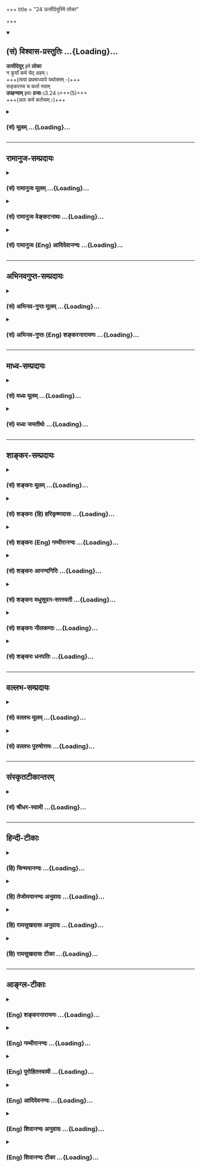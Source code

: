 +++
title = "24 उत्सीदेयुरिमे लोका"

+++
<div class="js_include" newlevelforh1="2" title="(सं) विश्वास-प्रस्तुतिः" unfilled url="/mahAbhAratam/vyAsaH/shlokashaH/06-bhIShma-parva/03-bhagavad-gItA-parva/saMskRtam/vishvAsa-prastutiH/03_karma-yogaH/24_utsIdeyurime_lokA.md">
<details open><summary><h2>(सं) विश्वास-प्रस्तुतिः ...{Loading}...</h2></summary>

**उत्सीदेयुर्** इमे **लोका**  
न कुर्यां कर्म चेद् अहम्।  
+++(त्वया प्रथमाध्याये यथोक्तम् -)+++  
सङ्करस्य च कर्ता स्याम्  
**उपहन्याम्** इमाः **प्रजाः**॥3.24॥+++(5)+++  
+++(अतः कर्म कर्तव्यम्।)+++
</details>
</div>
<div class="js_include collapsed" newlevelforh1="3" title="(सं) मूलम्" unfilled url="/mahAbhAratam/vyAsaH/shlokashaH/06-bhIShma-parva/03-bhagavad-gItA-parva/saMskRtam/mUlam/03_karma-yogaH/24_utsIdeyurime_lokA.md">
<details><summary><h3>(सं) मूलम् ...{Loading}...</h3></summary>

उत्सीदेयुरिमे लोका न कुर्यां कर्म चेदहम्।  
सङ्करस्य च कर्ता स्यामुपहन्यामिमाः प्रजाः।।3.24।।
</details>
</div>


_________________
## रामानुज-सम्प्रदायः
<div class="js_include collapsed" newlevelforh1="3" title="(सं) रामानुजः मूलम्" unfilled url="/mahAbhAratam/vyAsaH/shlokashaH/06-bhIShma-parva/03-bhagavad-gItA-parva/saMskRtam/rAmAnujaH/mUlam/03_karma-yogaH/24_utsIdeyurime_lokA.md">
<details><summary><h3>(सं) रामानुजः मूलम् ...{Loading}...</h3></summary>

।।3.24।।**अहं** कुलोचितं **कर्म** **न** चेत् **कुर्याम्** एवम् एव सर्वे शिष्ट**लोका** मदाचारायत्त-धर्म-निश्चया अकरणाद् एव **उत्सीदेयुः** नष्टा भवेयुः। 

शास्त्रीयाचाराणाम् अपालनात् सर्वेषां शिष्ट-कुलानां **संकरस्य च कर्ता स्याम्**। अता एव **इमाः प्रजा उपहन्याम्**। 

एवम् एव त्वम् अपि शिष्ट-जनाग्रेसर-पाण्डु-तनयः युधिष्ठिरानुजः अर्जुनः सन् शिष्टतया यदि ज्ञान-निष्ठायाम् अधिकरोषि, ततः त्वद्-आचारानुवर्तिनः अकृत्स्न-विदः शिष्टाः च मुमुक्षवः स्वाधिकारम् अजानन्तः कर्म-निष्ठायाम् अनधिकुर्वन्तो विनश्येयुः। अतो व्यपदेश्येन विदुषा कर्म एव कर्तव्यम्।

</details>
</div>
<div class="js_include collapsed" newlevelforh1="3" title="(सं) रामानुजः वेङ्कटनाथः" unfilled url="/mahAbhAratam/vyAsaH/shlokashaH/06-bhIShma-parva/03-bhagavad-gItA-parva/saMskRtam/rAmAnujaH/venkaTanAthaH/03_karma-yogaH/24_utsIdeyurime_lokA.md">
<details><summary><h3>(सं) रामानुजः वेङ्कटनाथः ...{Loading}...</h3></summary>

  
  
।।3.24।। शास्त्रम् एवानुसृत्य तवाकरणं नाद्रियेरन्न् इत्य् अत्राह **उत्सीदेयुर्** इति।

लोक-शब्दस्याचार-पर-जन-विषयताम् औचित्य-सिद्धाम् अभिप्रेत्योक्तं- **शिष्टलोका** इति। **इमे** इतीदं-शब्द-बहुवचनयोः सामर्थ्यात् **सर्व+++(य्)+++** इत्युक्तम्। सर्वेषां शास्त्रार्थानां सर्वैर् निश्चेतुम् अशक्यत्वाच् छिष्टाचार-दत्त-दृष्टीनाम् उक्ताया अनुवृत्तेः प्रकारम् आलोच्योक्तं **मदाचारेत्यादि**।

विशरणाद्यर्थासम्भवात् पुरुषार्थहानाऽपुरुषार्थप्राप्तिरूपो नाश इहोत्साद इत्याह **नष्टा भवेयुर्** इति। असन्नेव तै.आ.6 इत्यादिवदेतत्।
+++(विहितस्य)+++ अकरणस्योत्साद-हेतुत्वे +++(सति)+++ ऽवान्तर-व्यापारः **सङ्करः**, स च ब्राह्मणादिधर्मस्य युद्धनिवृत्त्यादेः क्षत्रियादिभिर् अनुष्ठानम्। **उपहतिः** पश्चाद् अपि कर्माऽनर्हता। स्वात्मनि दृष्टान्तभूते दर्शितम् अर्थं दार्ष्टान्तिके ऽभिप्रेतं व्यञ्जयति **एवम् एव त्वम्** इति। न मे पार्थास्ति 3।22 इति पार्थ-शब्द-सम्बुद्ध्य्-अभिप्रेतम् अनुविधेयत्वोपयोग्याकार-त्रयम् आह **शिष्टे**ति। **युधिष्ठिर**-शब्दोपादानं युद्ध-प्रोत्साहनाय रण-यज्ञाख्य-क्षेत्रे धर्म-निष्ठता-द्योतनार्थम्। किं तव पित्रादि-प्रतिसम्बन्ध्य्-अन्तरेण स्वयमेव हि **शिष्ट-जनाग्रेसर**तयोर्वशी-विराट-तनयादि-वृत्तान्तैः प्रसिद्धस् त्वम् इत्य् अभिप्रायेणाह **अर्जुनः सन्न्** इति। 

"धर्मो हि शिष्टेनानुष्ठेयः। ज्ञानयोगश् च परम-धर्मः। ततश् च तद्-अनुवर्तनं लोकस्य मोक्षायैव स्याद्।" इति लोक-रक्षैव भवेद् इति शङ्कायाम् उक्तं - **स्वाधिकारम् अजानन्त** इति। तद् अनधिकारिणां तत्रानुप्रवेशेनोभय-भ्रष्टता स्याद् इति भावः।+++(5)+++ लोकसङग्रहं 3।20 इत्यादिनोक्तम् उपसंहरति अत इति।  
  

</details>
</div>
<div class="js_include collapsed" newlevelforh1="3" title="(सं) रामानुजः (Eng) आदिदेवानन्दः" unfilled url="/mahAbhAratam/vyAsaH/shlokashaH/06-bhIShma-parva/03-bhagavad-gItA-parva/saMskRtam/rAmAnujaH/english/AdidevAnandaH/03_karma-yogaH/24_utsIdeyurime_lokA.md">
<details><summary><h3>(सं) रामानुजः (Eng) आदिदेवानन्दः ...{Loading}...</h3></summary>

3.24 If I do not do the work suitable to My station in life, likewise all the virtuous men also, neglecting their duties by following My example, would be destroyed on account of not performing their duties.
That is, they will become lost. Thus I would be bringing about chaos among all virtuous men on account of My failure to conduct Myself as prescribed in the scriptures. Therefore I would be destroying all these people. Even so, if you, Arjuna, a son of Pandu and a brother of Yudhisthira and the foremost of the virtuous, claim to be qualified for Jnana Yoga, then the virtuous aspirants, who do not know everything and who follow your way, without knowing their own competency, would give up practising Karma Yoga and will be lost. Therefore work should be done by one who is recognised as learned and worthy.

</details>
</div>


_________________
## अभिनवगुप्त-सम्प्रदायः
<div class="js_include collapsed" newlevelforh1="3" title="(सं) अभिनव-गुप्तः मूलम्" unfilled url="/mahAbhAratam/vyAsaH/shlokashaH/06-bhIShma-parva/03-bhagavad-gItA-parva/saMskRtam/abhinava-guptaH/mUlam/03_karma-yogaH/24_utsIdeyurime_lokA.md">
<details><summary><h3>(सं) अभिनव-गुप्तः मूलम् ...{Loading}...</h3></summary>

।।3.23 3.25।। यदीत्यादि लोकसंग्रहमित्यन्तम्। किं च विदितवेद्यः कर्म चेत्
त्यजेत् तत् लोकानां दुर्भेद एव
एकप्रसिद्धपक्षशिथिलितास्थाबन्धत्वेनाप्ररूढिलक्षणो जायेत +++(S K जायते)+++। यतः
+++(S omits यतः)+++ कर्मवासनां च न मोक्तुं शक्नुवन्ति ज्ञानधारां च नाश्रयितुम्
अथ च शिथिलीभवन्ति।

</details>
</div>
<div class="js_include collapsed" newlevelforh1="3" title="(सं) अभिनव-गुप्तः (Eng) शङ्करनारायणः" unfilled url="/mahAbhAratam/vyAsaH/shlokashaH/06-bhIShma-parva/03-bhagavad-gItA-parva/saMskRtam/abhinava-guptaH/english/shankaranArAyaNaH/03_karma-yogaH/24_utsIdeyurime_lokA.md">
<details><summary><h3>(सं) अभिनव-गुप्तः (Eng) शङ्करनारायणः ...{Loading}...</h3></summary>

3.24 See Comment under 3.25

</details>
</div>


_________________
## माध्व-सम्प्रदायः
<div class="js_include collapsed" newlevelforh1="3" title="(सं) मध्वः मूलम्" unfilled url="/mahAbhAratam/vyAsaH/shlokashaH/06-bhIShma-parva/03-bhagavad-gItA-parva/saMskRtam/madhvaH/mUlam/03_karma-yogaH/24_utsIdeyurime_lokA.md">
<details><summary><h3>(सं) मध्वः मूलम् ...{Loading}...</h3></summary>

।।3.24।। Sri Madhvacharya did not comment on this sloka.

</details>
</div>
<div class="js_include collapsed" newlevelforh1="3" title="(सं) मध्वः जयतीर्थः" unfilled url="/mahAbhAratam/vyAsaH/shlokashaH/06-bhIShma-parva/03-bhagavad-gItA-parva/saMskRtam/madhvaH/jayatIrthaH/03_karma-yogaH/24_utsIdeyurime_lokA.md">
<details><summary><h3>(सं) मध्वः जयतीर्थः ...{Loading}...</h3></summary>

।।3.24।। Sri Jayatirtha did not comment on this sloka.  
  

</details>
</div>


_________________
## शाङ्कर-सम्प्रदायः
<div class="js_include collapsed" newlevelforh1="3" title="(सं) शङ्करः मूलम्" unfilled url="/mahAbhAratam/vyAsaH/shlokashaH/06-bhIShma-parva/03-bhagavad-gItA-parva/saMskRtam/shankaraH/mUlam/03_karma-yogaH/24_utsIdeyurime_lokA.md">
<details><summary><h3>(सं) शङ्करः मूलम् ...{Loading}...</h3></summary>

।।3.24।। **उत्सीदेयुः** विनश्येयुः **इमे** सर्वे **लोकाः**
लोकस्थितिनिमित्तस्य कर्मणः अभावात् **न कुर्यां कर्म चेत् अहम्**। किञ्च
**संकरस्य च कर्ता स्याम्**। तेन कारणेन **उपहन्याम् इमाः प्रजाः**।
प्रजानामनुग्रहाय प्रवृत्तः उपहतिम् उपहननं कुर्याम् इत्यर्थः। मम ईश्वरस्य
अननुरूपमापद्येत।। यदि पुनः अहमिव त्वं कृतार्थबुद्धिः आत्मवित् अन्यो वा
तस्यापि आत्मनः कर्तव्याभावेऽपि परानुग्रह एव कर्तव्य इत्याह

</details>
</div>
<div class="js_include collapsed" newlevelforh1="3" title="(सं) शङ्करः (हि) हरिकृष्णदासः" unfilled url="/mahAbhAratam/vyAsaH/shlokashaH/06-bhIShma-parva/03-bhagavad-gItA-parva/saMskRtam/shankaraH/hindI/harikRShNadAsaH/03_karma-yogaH/24_utsIdeyurime_lokA.md">
<details><summary><h3>(सं) शङ्करः (हि) हरिकृष्णदासः ...{Loading}...</h3></summary>

।।3.24।। ऐसा होनेसे क्या दोष हो जायगा सो कहते हैं यदि मैं कर्म न करूँ तो
लोकस्थितिके लिये किये जानेवाले कर्मोंका अभाव हो जानेसे यह सब लोक नष्ट हो
जायँगे और मैं वर्णसंकरका कर्ता होऊँगा इसलिये इस प्रजाका नाश भी करूँगा
अर्थात् प्रजापर अनुग्रह करनेमें लगा हुआ मैं इनका हनन करनेवाला बूनँगा। यह
सब मुझ ईश्वरके अनुरूप नहीं होगा।

</details>
</div>
<div class="js_include collapsed" newlevelforh1="3" title="(सं) शङ्करः (Eng) गम्भीरानन्दः" unfilled url="/mahAbhAratam/vyAsaH/shlokashaH/06-bhIShma-parva/03-bhagavad-gItA-parva/saMskRtam/shankaraH/english/gambhIrAnandaH/03_karma-yogaH/24_utsIdeyurime_lokA.md">
<details><summary><h3>(सं) शङ्करः (Eng) गम्भीरानन्दः ...{Loading}...</h3></summary>

3.24 Cet, if; aham, I; na kuryam, do not perform; karma, action; all
ime, these; lokah, worlds; utsideyuh, will be ruined, owing to the
obsence of work responsible for the maintenance of the worlds. Ca, and,
futher; syam, I shall become; karta, the agent; sankarasya, of
intermingling (of castes). Conseently, upahanyam, I shall be destroying;
imah, these; prajah, beings. That is to say, I who am engaged in helping
the creatures, shall be destroying them. This would be unbefitting of
Me, who am God. 'On the other, if, like Me, you or some one else
possesses the conviction of having attained Perfection and is a knower
of the Self, it is a duty of such a one, too, to help others even if
there be no obligation on his own part.'

</details>
</div>
<div class="js_include collapsed" newlevelforh1="3" title="(सं) शङ्करः आनन्दगिरिः" unfilled url="/mahAbhAratam/vyAsaH/shlokashaH/06-bhIShma-parva/03-bhagavad-gItA-parva/saMskRtam/shankaraH/AnandagiriH/03_karma-yogaH/24_utsIdeyurime_lokA.md">
<details><summary><h3>(सं) शङ्करः आनन्दगिरिः ...{Loading}...</h3></summary>

।।3.24।। श्रेष्ठस्य तव मार्गानुवर्तित्वं मनुष्याणामुचितमेवेत्याशङ्क्य
दूषयति **तथाचेत्यादिना।** ईश्वरस्य कर्मण्यप्रवृत्तौ तदनुवर्तिनामपि
कर्मानुपपत्तेरिति हेतुमाह **लोकस्थितीति।** इतश्चेश्वरेण कर्म
कर्तव्यमित्याह **किञ्चेति।** यदि कर्म न कुर्यामिति शेषः। संकरकरणस्य
कार्यं कथयति **तेनेति।** प्रजोपहतिः परिप्राप्यते चेत् किं तया तव
स्यादिति तत्राह **प्रजानामिति।** त्वामनाचरन्तमनुवर्ततां सर्वेषां को दोषः
स्यादित्यपेक्षायामीश्वरस्य कृतार्थतया कर्मानुष्ठानाभावे तदनुवर्तिनामपि
तदभावादेव स्थितिहेत्वभावात्पृथिव्यादिभूतानां
विनाशप्रसङ्गाद्वर्णाश्रमधर्मव्यवस्थानुपपत्तेश्चाधिकृतानां प्राणभृतां
पापोपहतत्वप्रसङ्गात्परानुग्रहार्थं प्रवृत्तिरीश्वरस्येत्युक्तं संप्रति
लोकसंग्रहाय कर्म कुर्वाणस्य कर्तृत्वाभिमानेन ज्ञानाभिभवे प्राप्ते
प्रत्याह **यदि पुनरिति।** कृतार्थबुद्धित्वे हेतुमाह **आत्मविदिति।**
यथावदात्मानमवगच्छत्कर्तृत्वाद्यभिमानाभावात्कृतार्थो भवत्येवेत्यर्थः।
अर्जुनादन्यत्रापि ज्ञानवति कृतार्थबुद्धित्वं कर्तव्यत्वाद्यभिमानहीने
तुल्यमित्याह **अन्यो वेति।** तस्य तर्हि
कर्मानुष्ठानमफलत्वादनवकाशमित्याशङ्क्याह **तस्यापीति।** कर्तव्य
इत्यात्मविदापि परानुग्रहाय कर्तव्यमेव कर्मेत्याहेति शेषः।

</details>
</div>
<div class="js_include collapsed" newlevelforh1="3" title="(सं) शङ्करः मधुसूदन-सरस्वती" unfilled url="/mahAbhAratam/vyAsaH/shlokashaH/06-bhIShma-parva/03-bhagavad-gItA-parva/saMskRtam/shankaraH/madhusUdana-sarasvatI/03_karma-yogaH/24_utsIdeyurime_lokA.md">
<details><summary><h3>(सं) शङ्करः मधुसूदन-सरस्वती ...{Loading}...</h3></summary>

।।3.24।। श्रेष्ठस्य तव मार्गानुवर्तित्वं मनुष्याणामुचितमेव अनुवर्तित्वे
को दोष इत्यत आह अहमीश्वश्चेद्यदि कर्म न कुर्यां तदा मदनुवर्तिनां
मन्वादीनामपि कर्मानुपपत्तेर्लोकस्थितिहेतोः कर्मणो लोपेनेमे सर्वे लोका
उत्सीदेयुर्विनश्येयुः। ततश्च वर्णसंकरस्य च कर्ताहमेव स्याम् तेन चेमाः
सर्वाः प्रजा अहमेवोपहन्यां धर्मलोपेन विनाशयेयम्. कथंच
प्रजानामनुग्रहार्थं प्रवृत्त ईश्वरोऽहं ताः सर्वा विनाशयेयमित्यभिप्रायः।
यद्यदाचरतीत्यादेरपरा योजना न केवलं लोकसंग्रहं
पश्यन्कर्तुमर्हस्यपितुश्रेष्ठाचारत्वादपीत्याह यद्यदिति। तथाच मम
श्रेष्ठस्य यादृश आचारस्तादृश एव मदनुवर्तिना त्वयानुष्ठेयो न
स्वातन्त्र्येणान्य इत्यर्थः। कीदृशस्तवाचारो यो मयानुवर्तनीय
इत्याकाङ्क्षायां न मे पार्थेत्यादिभिस्त्रिभिः श्लोकैस्तत्प्रदर्शनमिति।

</details>
</div>
<div class="js_include collapsed" newlevelforh1="3" title="(सं) शङ्करः नीलकण्ठः" unfilled url="/mahAbhAratam/vyAsaH/shlokashaH/06-bhIShma-parva/03-bhagavad-gItA-parva/saMskRtam/shankaraH/nIlakaNThaH/03_karma-yogaH/24_utsIdeyurime_lokA.md">
<details><summary><h3>(सं) शङ्करः नीलकण्ठः ...{Loading}...</h3></summary>

।।3.24।। ततश्च किमित्यत आह **उत्सीदेयुरिति।** यद्यदाचरतीत्यादेरपरा योजना।
न केवलं लोकसंग्रहंपश्यन् कर्तुमर्हसि अपितु श्रेष्ठाचारत्वादपीत्याह
**यद्यदिति।** तथा च मम श्रेष्ठस्य यादृश आचारस्तादृश एव मदनुवर्तिना
त्वयानुष्ठेयः न स्वातन्त्र्येणान्य इत्यर्थः। कीदृशस्तवाचारो यो
मयानुवर्तनीय इत्याकाङ्क्षायां न मे पार्थेत्यादिभिस्त्रिभिः
श्लोकैस्तत्प्रदर्शनमिति मधुसूदनश्रीपादाः।

</details>
</div>
<div class="js_include collapsed" newlevelforh1="3" title="(सं) शङ्करः धनपतिः" unfilled url="/mahAbhAratam/vyAsaH/shlokashaH/06-bhIShma-parva/03-bhagavad-gItA-parva/saMskRtam/shankaraH/dhanapatiH/03_karma-yogaH/24_utsIdeyurime_lokA.md">
<details><summary><h3>(सं) शङ्करः धनपतिः ...{Loading}...</h3></summary>

।।3.24।। तथाच को दोष इत्यत आह **उत्सीदेयुरिति।** अहं चेत्कर्म न कुर्यां
तर्हि इमें लोकाः उत्सीदेयुर्नश्येयुः लोकानुच्छित्तिनिमित्तकर्मणोऽभावात्।
संकरस्य च कर्ता स्यां तेनेमाः प्रजाः उपहन्यामतः प्रजानामनुग्रहाय
प्रवृत्तस्य ममेदं नानुरुपमित्यर्थः। युत्तु यद्यदाचरतीत्यादेरपरा योजना न
केवलं लोकसंग्रहं पश्यन्कर्तुमर्हस्यपि तु श्रेष्ठाचारत्वादपीत्याह
**यद्यदिति।** तथाच मम श्रेष्ठस्य यादृश आचारस्तादृश एव मदनुवर्तिना
त्वयानुष्ठेयो न स्वातन्त्र्येणान्य इत्यर्थः। कीदृशस्तवाचारो मयानुवर्तनीय
इत्याकाङ्क्षायां न मे पार्थत्यादिभिस्त्रिभिस्तत्प्रदर्शनमिति
केषांचिद्य्वाख्यानं तद्भाष्यानुगुण्येन योजनीयम्। यद्वा लोकसंग्रहमेवापि
संपश्यन्कर्तुमर्हसीति पूर्वोक्तानुरोधेन लोकसंग्रहं कः कर्तुमिच्छति
कथंचेत्युच्यते। यद्यदित्यस्य भाष्योक्तोत्थापनविरुद्धं न
केवलमित्याद्युपेक्ष्यम्। कर्मणैवेत्यादिना शिष्टाचारस्योक्तत्वात् सक्ता
इत्यादिना विदुषो लोकसंग्रहाय कर्मणि प्रवृत्तिं दर्शयता यदि त्वमात्मानं
विद्वांसं मन्यसे तर्हि लोकसंग्रहं संप्रति पश्यन्कर्मकर्तुमर्हसीत्येवं
दृढीकृतं तस्मान्मध्येऽपि स्वस्य श्रेष्ठस्य कर्मणि प्रवृत्तिं
प्रत्यक्षसिद्धां दर्शयंस्तदेव द्रढयति।
योजनान्तरानीतार्थस्त्वर्थात्संबोधनाद्वापि सिध्यतीति न तदर्था
भाष्यविरुद्दा क्लिष्टयोजना प्रदर्शनीयेति दिक्।

</details>
</div>


_________________
## वल्लभ-सम्प्रदायः
<div class="js_include collapsed" newlevelforh1="3" title="(सं) वल्लभः मूलम्" unfilled url="/mahAbhAratam/vyAsaH/shlokashaH/06-bhIShma-parva/03-bhagavad-gItA-parva/saMskRtam/vallabhaH/mUlam/03_karma-yogaH/24_utsIdeyurime_lokA.md">
<details><summary><h3>(सं) वल्लभः मूलम् ...{Loading}...</h3></summary>

।।3.24।। उत्सीदेयुरिति।

</details>
</div>
<div class="js_include collapsed" newlevelforh1="3" title="(सं) वल्लभः पुरुषोत्तमः" unfilled url="/mahAbhAratam/vyAsaH/shlokashaH/06-bhIShma-parva/03-bhagavad-gItA-parva/saMskRtam/vallabhaH/puruShottamaH/03_karma-yogaH/24_utsIdeyurime_lokA.md">
<details><summary><h3>(सं) वल्लभः पुरुषोत्तमः ...{Loading}...</h3></summary>

  
  
।।3.24।। ननु तथा तत्करणं किं प्रयोजनकं इत्यत आह उत्सीदेयुरिति। अहं
चेत्कर्म न कुर्यां तदा इमे लोका उत्सीदेयुः। अत्रायं भावः सर्वेषां
भक्तिप्रवृत्तौ सत्यां भगवत्साक्षात्कारो मुक्तिर्वा स्यात्तदा इमे
मन्वादयो लोकाः सृष्ट्यभावादुच्छिन्ना भवेयुः। अत एव भगवता वृषभध्वजे
आज्ञप्तं पाद्मे त्वं च रुद्र महाबाहो इत्यारभ्यसृष्टिरेषोत्तरोत्तरा
इत्यन्तम्। च पुनरिमाः प्रजा उपहन्यां तदाऽहमेव सङ्करस्य नरकसाधनस्य
कर्त्ता स्यां भवामि। अयमर्थः मदाज्ञया ब्रह्मादयः प्रजाः सृजन्ति
ताश्चेदहमुपहन्यां तदननुकूलो भवामि तदा सङ्करस्य क्लिष्टस्य कर्त्ता स्यां
प्रजानां च मदिच्छाव्यतिरेकेण भक्तिस्वरूपाज्ञाने सति प्रवृत्तौ सङ्करत्वं
स्यात् फलाभावे भक्तिफलव्यभिचारोऽपि स्यात् तदापि तत्कर्त्ताऽहमेव
स्याम्।  
  

</details>
</div>


_________________
## संस्कृतटीकान्तरम्
<div class="js_include collapsed" newlevelforh1="3" title="(सं) श्रीधर-स्वामी" unfilled url="/mahAbhAratam/vyAsaH/shlokashaH/06-bhIShma-parva/03-bhagavad-gItA-parva/saMskRtam/shrIdhara-svAmI/03_karma-yogaH/24_utsIdeyurime_lokA.md">
<details><summary><h3>(सं) श्रीधर-स्वामी ...{Loading}...</h3></summary>

।।3.24।। ततः किमत आह **उत्सीदेयुरिति।** उत्सीदेयुः कर्मलोपेन नश्येयुः।
ततश्च वर्णसंकरो भवेत्तस्याप्यहमेव कर्ता स्यां भवेयम्। एवमहमेव प्रजा
उपहन्यां मलिनीकुर्याम्।

</details>
</div>


_________________
## हिन्दी-टीकाः
<div class="js_include collapsed" newlevelforh1="3" title="(हि) चिन्मयानन्दः" unfilled url="/mahAbhAratam/vyAsaH/shlokashaH/06-bhIShma-parva/03-bhagavad-gItA-parva/hindI/chinmayAnandaH/03_karma-yogaH/24_utsIdeyurime_lokA.md">
<details><summary><h3>(हि) चिन्मयानन्दः ...{Loading}...</h3></summary>

।।3.24।। ईश्वर के रूप में यदि मैं शासन न करूँ तो विश्व में उन्नति नहीं
होगी और नियमबद्ध सृष्टि भी नष्ट हो जायेगी। विश्व कोई क्रमहीन रचना नहीं
वरन् नियमबद्ध सृष्टि है। प्रकृति के नियम पालन में कहीं भी मर्यादा का
उल्लंघन होता नहीं दिखाई देता। प्राकृतिक घटनायेंे ग्रहों की गति ऋतुओं का
लयबद्ध नृत्य और सृष्टि का संगीत ये सब किसी महान् नियम के अनुसार चलते
रहते हैं इसी को कहतेैं हैं प्रकृति और उसके नियामक ईश्वर की प्रबल शक्ति।
इस ईश्वररूप में भगवान् के निष्क्रिय हो जाने पर ये लोक नष्ट हो जायेंगे।
श्रीकृष्ण का यह कथन तर्क के विपरीत नहीं है जो केवल अन्धविश्वासी लोगों को
ही स्वीकार होगा। विज्ञान की दृष्टि से विचार करने वाले लोग भी इसको
अस्वीकार नहीं कर सकते। भगवान् केवल बाह्य जगत् के पदार्थों का संचालन करने
वाले नियमों के ही नियामक नहीं बल्कि भावना एवं विचार के आन्तरिक जगत् के
भी नियन्ता हैं। हिन्दू ऋषिमुनियों ने मानव समाज का चार वर्णों में जो
वर्गीकरण किया उसका आधार मनुष्य का मानसिक स्वभाव एवं बौद्धिक क्षमता थी।
यदि आन्तरिक जगत् में कोई नियम सुचारु रूप से काम न करें तो मनुष्य के
व्यवहार और चरित्र में विचित्रता और अस्थिरता उत्पन्न होगी जिससे भ्रांति
की वृद्धि होगी। वर्तमान में प्रचलित वर्णसंकर का अर्थ शास्त्र के विपरीत
है जिसके कारण आज का शिक्षित व्यक्ति गीता की आलोचना करते हुये कह सकता है
कि इसमें उच्च वर्ण की वर्चस्वता को ही भगवान की स्वीकृत है। वर्ण संकर के
विषय में प्रथम अध्याय के 41वें श्लोक में विवेचन किया जा चुका
है। आत्मज्ञान प्राप्त कर लेने पर स्वयं को कर्म से कोई प्रयोजन न होने पर
भी ज्ञानी पुरुष को कर्म करना चाहिये। कैसे

</details>
</div>
<div class="js_include collapsed" newlevelforh1="3" title="(हि) तेजोमयानन्दः अनुवादः" unfilled url="/mahAbhAratam/vyAsaH/shlokashaH/06-bhIShma-parva/03-bhagavad-gItA-parva/hindI/tejomayAnandaH/anuvAdaH/03_karma-yogaH/24_utsIdeyurime_lokA.md">
<details><summary><h3>(हि) तेजोमयानन्दः अनुवादः ...{Loading}...</h3></summary>

।।3.24।। यदि मैं कर्म न करूँ, तो ये समस्त लोक नष्ट हो जायेंगे; और मैं
वर्णसंकर का कर्ता तथा इस प्रजा का हनन करने वाला होऊँगा।।

</details>
</div>
<div class="js_include collapsed" newlevelforh1="3" title="(हि) रामसुखदासः अनुवादः" unfilled url="/mahAbhAratam/vyAsaH/shlokashaH/06-bhIShma-parva/03-bhagavad-gItA-parva/hindI/rAmasukhadAsaH/anuvAdaH/03_karma-yogaH/24_utsIdeyurime_lokA.md">
<details><summary><h3>(हि) रामसुखदासः अनुवादः ...{Loading}...</h3></summary>

।।3.23 -- 3.24।। हे पार्थ ! अगर मैं किसी समय सावधान होकर कर्तव्य-कर्म न
करूँ (तो बड़ी हानि हो जाय; क्योंकि) मनुष्य सब प्रकारसे मेरे ही मार्गका
अनुसरण करते हैं। यदि मैं कर्म न करूँ, तो ये सब मनुष्य नष्ट-भ्रष्ट हो
जायँ और मैं वर्णसंकरताको करनेवाला तथा इस समस्त प्रजाको नष्ट करनेवाला
बनूँ।

</details>
</div>
<div class="js_include collapsed" newlevelforh1="3" title="(हि) रामसुखदासः टीका" unfilled url="/mahAbhAratam/vyAsaH/shlokashaH/06-bhIShma-parva/03-bhagavad-gItA-parva/hindI/rAmasukhadAsaH/TIkA/03_karma-yogaH/24_utsIdeyurime_lokA.md">
<details><summary><h3>(हि) रामसुखदासः टीका ...{Loading}...</h3></summary>

3.24।।***व्याख्या--*** \[बाईसवें श्लोकमें भगवान्ने अन्वय-रीतिसे
कर्तव्य-पालनकी आवश्यकताका प्रतिपादन किया और इन श्लोकोंमें भगवान्
व्यतिरेक-रीतिसे कर्तव्य-पालन न करनेसे होनेवाली हानिका प्रतिपादन करते
हैं। \]**यदि ह्यहं न वर्तेयं जातु कर्मण्यतन्द्रितः** पूर्वश्लोकमें आये
**'वर्त एव च कर्मणि'** पदोंकी पुष्टिके लिये यहाँ **'हि'**पद आया
है। भगवान् कहते हैं कि मैं सावधानीपूर्वक कर्म न करूँ--ऐसा हो ही नहीं
सकता; परन्तु यदि ऐसा मान लें' कि मैं कर्म न करूँ-- इस अर्थमें भगवान्ने
यहाँ **'यदि जातु'** पदोंका प्रयोग किया है।**'अतन्द्रितः'** पदका तात्पर्य
यह है कि कर्तव्य-कर्म करनेमें आलस्य और प्रमाद नहीं करना चाहिये, अपितु
उन्हें बहुत सावधानी और तत्परतासे करना चाहिये। सावधानी-पूर्वक
कर्तव्य-कर्म न करनेसे मनुष्य आलस्य और प्रमादके वशमें होकर अपना अमूल्य
जीवन नष्ट कर देता है। कर्मोंमें शिथिलता (आलस्य-प्रमाद) न लाकर उन्हें
सावधानी एवं तत्परतापूर्वक करनेसे ही कर्मोंसे सम्बन्ध-विच्छेद होता है।
जैसे वृक्षकी कड़ी टहनी जल्दी टूट जाती है, पर जो अधूरी टूटनेके कारण लटक
रही है, ऐसी शिथिल (ढीली) टहनी जल्दी नहीं टूटती, ऐसे ही सावधानी एवं
तत्परतापूर्वक कर्म करनेसे कर्मोंसे सम्बन्ध-विच्छेद हो जाता है, पर
आलस्य-प्रमादपूर्वक (शिथिलतापूर्वक) कर्म करनेसे कर्मोंसे सम्बन्ध-विच्छेद
नहीं होता। इसीलिये भगवान्ने उन्नीसवें श्लोकमें **'समाचर'** पदका तथा इस
श्लोकमें**'अतन्द्रितः'** पदका प्रयोग किया है। अगर किसी कर्मकी बार-बार याद
आती है, तो यही समझना चाहिये कि कर्म करनेमें कोई त्रुटि (कामना, आसक्ति,
अपूर्णता, आलस्य, प्रमाद, उपेक्षा आदि) हुई है, जिसके कारण उस कर्मसे
सम्बन्ध-विच्छेद नहीं हुआ है। कर्मसे सम्बन्ध-विच्छेद न होनेके कारण ही
किये गये कर्मकी याद आती है।**'मम वर्त्मानुवर्तन्ते मनुष्याः पार्थ
सर्वशः'** इन पदोंसे भगवान् मानो यह कहते हैं कि मेरे मार्गका अनुसरण
करनेवाले ही वास्तवमें मनुष्य कहलानेयोग्य हैं। जो मुझे आदर्श न मानकर
आलस्य-प्रमादवश कर्तव्य-कर्म नहीं करते और अधिकार चाहते हैं, वे आकृतिसे
मनुष्य होनेपर भी वास्तवमें मनुष्य कहलानेयोग्य नहीं हैं। इसी अध्यायके
इक्कीसवें श्लोकमें भगवान्ने कहा था कि श्रेष्ठ पुरुषके आचरण और प्रमाणके
अनुसार सब मनुष्य उनका अनुसरण करते हैं और इस श्लोकमें भगवान् कहते हैं कि
मनुष्य सब प्रकारसे मेरे मार्गका अनुसरण करते हैं। इसका तात्पर्य यह है कि
श्रेष्ठ पुरुष तो एक ही लोक-(मनुष्यलोक-) में आदर्श पुरुष हैं पर मैं तीनों
ही लोकोंमें आदर्श पुरुष हूँ। मनुष्यको संसारमें कैसे रहना चाहिये-- यह
बतानेके लिये भगवान् मनुष्यलोकमें अवतरित होते हैं। संसारमें अपने लिये
रहना ही नहीं है--यही संसारमें रहनेकी विद्या है। संसार वस्तुतः एक
विद्यालय है, जहाँ हमें कामना, ममता, स्वार्थ आदिके त्यागपूर्वक दूसरोंके
हितके लिये कर्म करना सीखना है और उसके अनुसार कर्म करके अपना उद्धार करना
है। संसारके सभी सम्बन्धी एकदूसरेकी सेवा (हित) करनेके लिये ही हैं। इसीलिये
पिता पुत्र पति पत्नी भाई बहन आदि सबको चाहिये कि वे एकदूसरेके अधिकारकी
रक्षा करते हुए अपनेअपने कर्तव्य पालन करें और एक-दूसरेके कल्याणकी चेष्टा
करें।

</details>
</div>


_________________
## आङ्ग्ल-टीकाः
<div class="js_include collapsed" newlevelforh1="3" title="(Eng) शङ्करनारायणः" unfilled url="/mahAbhAratam/vyAsaH/shlokashaH/06-bhIShma-parva/03-bhagavad-gItA-parva/english/shankaranArAyaNaH/03_karma-yogaH/24_utsIdeyurime_lokA.md">
<details><summary><h3>(Eng) शङ्करनारायणः ...{Loading}...</h3></summary>

3.24. These worlds would perish if I were not to perform action; and I would be a cause of confusion; I would destroy these people.

</details>
</div>
<div class="js_include collapsed" newlevelforh1="3" title="(Eng) गम्भीरानन्दः" unfilled url="/mahAbhAratam/vyAsaH/shlokashaH/06-bhIShma-parva/03-bhagavad-gItA-parva/english/gambhIrAnandaH/03_karma-yogaH/24_utsIdeyurime_lokA.md">
<details><summary><h3>(Eng) गम्भीरानन्दः ...{Loading}...</h3></summary>

3.24 These worlds will be ruined if I do not perform action. And I shall become the agent of intermingling (of castes), and shall be destroying these beings.

</details>
</div>
<div class="js_include collapsed" newlevelforh1="3" title="(Eng) पुरोहितस्वामी" unfilled url="/mahAbhAratam/vyAsaH/shlokashaH/06-bhIShma-parva/03-bhagavad-gItA-parva/english/purohitasvAmI/03_karma-yogaH/24_utsIdeyurime_lokA.md">
<details><summary><h3>(Eng) पुरोहितस्वामी ...{Loading}...</h3></summary>

3.24 And if I were to refrain from action, the human race would be ruined; I should lead the world to chaos, and destruction would follow.

</details>
</div>
<div class="js_include collapsed" newlevelforh1="3" title="(Eng) आदिदेवनन्दः" unfilled url="/mahAbhAratam/vyAsaH/shlokashaH/06-bhIShma-parva/03-bhagavad-gItA-parva/english/AdidevanandaH/03_karma-yogaH/24_utsIdeyurime_lokA.md">
<details><summary><h3>(Eng) आदिदेवनन्दः ...{Loading}...</h3></summary>

3.24 If I do not do work, these men would be lost; and I will be causing chaos in life and thery ruining all these people.

</details>
</div>
<div class="js_include collapsed" newlevelforh1="3" title="(Eng) शिवानन्दः अनुवादः" unfilled url="/mahAbhAratam/vyAsaH/shlokashaH/06-bhIShma-parva/03-bhagavad-gItA-parva/english/shivAnandaH/anuvAdaH/03_karma-yogaH/24_utsIdeyurime_lokA.md">
<details><summary><h3>(Eng) शिवानन्दः अनुवादः ...{Loading}...</h3></summary>

3.24 These worlds would perish if I did not perform action; I should be the author of confusion of castes and destruction of these beings.

</details>
</div>
<div class="js_include collapsed" newlevelforh1="3" title="(Eng) शिवानन्दः टीका" unfilled url="/mahAbhAratam/vyAsaH/shlokashaH/06-bhIShma-parva/03-bhagavad-gItA-parva/english/shivAnandaH/TIkA/03_karma-yogaH/24_utsIdeyurime_lokA.md">
<details><summary><h3>(Eng) शिवानन्दः टीका ...{Loading}...</h3></summary>

3.24 उत्सीदेयुः would perish; इमे these; लोकाः worlds; न not; कुर्याम्
would do; कर्म action; चेत् if; अहम् I; सङ्करस्य of confusion of castes;
च and; कर्ता author; स्याम् would be; उपहन्याम् would destroy; इमाः  
  
these; प्रजाः beings.Commentary If I did not engage in action; people would also be inactive. They would not do their duties according to the Varnasrama Dharma (code of morals governing their own order and stage of life). Hence confusion of castes would arise. I would have to destroy these beings.

</details>
</div>
